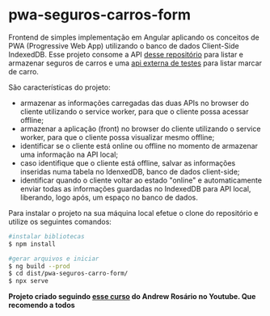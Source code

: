 # pwa-seguros-carros-form
Frontend de simples implementação em Angular aplicando os conceitos de PWA (Progressive Web App) utilizando o banco de dados Client-Side IndexedDB.
Esse projeto consome a API [desse repositório](https://github.com/gwathsule/seguro-carros-api-teste) para listar e armazenar seguros de carros e uma [api externa de testes](https://www.carqueryapi.com/api/0.3/?callback=?&cmd=getMakes) para listar marcar de carro.

São características do projeto:
- armazenar as informações carregadas das duas APIs no browser do cliente utilizando o service worker, para que o cliente possa acessar offline;
- armazenar a aplicação (front) no browser do cliente utilizando o service worker, para que o cliente possa visualizar mesmo offline;
- identificar se o cliente está online ou offline no momento de armazenar uma informação na API local;
- caso identifique que o cliente está offline, salvar as informações inseridas numa tabela no IdenxedDB, banco de dados client-side;
- identificar quando o cliente voltar ao estado "online" e automaticamente enviar todas as informações guardadas no IndexedDB para API local, liberando, logo após, um espaço no banco de dados.

Para instalar o projeto na sua máquina local efetue o clone do repositório e utilize os seguintes comandos:

```sh
#instalar bibliotecas
$ npm install

#gerar arquivos e iniciar
$ ng build --prod
$ cd dist/pwa-seguros-carro-form/
$ npx serve
```

**Projeto criado seguindo [esse curso](https://www.youtube.com/playlist?list=PLn3kOoc0oI2cs0KHVq8FPODa8uWdkZJBo) do Andrew Rosário no Youtube. Que recomendo a todos**
